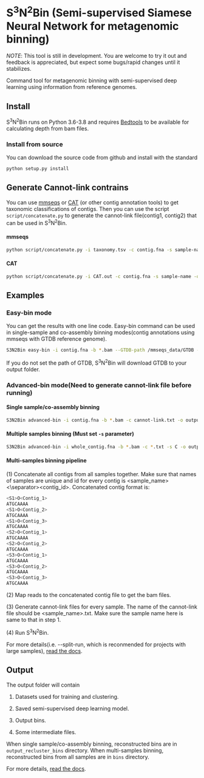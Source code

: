 # S<sup>3</sup>N<sup>2</sup>Bin (Semi-supervised Siamese Neural Network for metagenomic binning)


_NOTE_: This tool is still in development. You are welcome to try it out and
feedback is appreciated, but expect some bugs/rapid changes until it
stabilizes.

Command tool for metagenomic binning with semi-supervised deep learning using
information from reference genomes.

## Install

S<sup>3</sup>N<sup>2</sup>Bin runs on Python 3.6-3.8 and requires [Bedtools](https://github.com/arq5x/bedtools2) to be available for calculating depth from bam files.

### Install from source

You can download the source code from github and install with the standard

```bash
python setup.py install
```

## Generate Cannot-link contrains

You can use [mmseqs](https://github.com/soedinglab/MMseqs2) or [CAT](https://github.com/dutilh/CAT) (or other contig annotation tools) to get taxonomic classifications of contigs. Then you can use the script `script/concatenate.py` to generate the cannot-link file(contig1, contig2)
that can be used in S<sup>3</sup>N<sup>2</sup>Bin.

#### mmseqs

```bash
python script/concatenate.py -i taxonomy.tsv -c contig.fna -s sample-name -o output --mmseqs
```

#### CAT

```bash
python script/concatenate.py -i CAT.out -c contig.fna -s sample-name -o output --CAT
```

## Examples

### Easy-bin mode

You can get the results with one line code. Easy-bin command can be used in single-sample and co-assembly binning modes(contig annotations using mmseqs with GTDB reference genome).

```bash
S3N2Bin easy-bin -i contig.fna -b *.bam --GTDB-path /mmseqs_data/GTDB -o output
```

If you do not set the path of GTDB, S<sup>3</sup>N<sup>2</sup>Bin will download GTDB  to your output folder.

### Advanced-bin mode(Need to generate cannot-link file before running)

#### Single sample/co-assembly binning

```bash
S3N2Bin advanced-bin -i contig.fna -b *.bam -c cannot-link.txt -o output 
```

#### Multiple samples binning (Must set `-s` parameter)

```bash
S3N2Bin advanced-bin -i whole_contig.fna -b *.bam -c *.txt -s C -o output
```

#### Multi-samples binning pipeline

(1) Concatenate all contigs from all samples together. Make sure that names of samples are unique and id for every contig is <sample_name><\separator><contig_id>. Concatenated contig format is:

```bash
<S1>O<Contig_1>
ATGCAAAA
<S1>O<Contig_2>
ATGCAAAA
<S1>O<Contig_3>
ATGCAAAA
<S2>O<Contig_1>
ATGCAAAA
<S2>O<Contig_2>
ATGCAAAA
<S3>O<Contig_1>
ATGCAAAA
<S3>O<Contig_2>
ATGCAAAA
<S3>O<Contig_3>
ATGCAAAA
```

(2) Map reads to the concatenated contig file to get the bam files.

(3) Generate cannot-link files for every sample. The name of the cannot-link file should be <sample_name>.txt. Make sure the sample name here is same to that in step 1.

(4) Run S<sup>3</sup>N<sup>2</sup>Bin.

For more details(i.e. --split-run, which is reconmended for projects with large samples), [read the docs](https://s3n2bin.readthedocs.io/en/latest/usage/). 

## Output

The output folder will contain

1. Datasets used for training and clustering.

2. Saved semi-supervised deep learning model.

3. Output bins.

4. Some intermediate files.

When single sample/co-assembly binning, reconstructed bins are in `output_recluster_bins` directory. When multi-samples binning, reconstructed bins from all samples are in `bins` directory. 

For more details, [read the docs](https://s3n2bin.readthedocs.io/en/latest/output/). 

